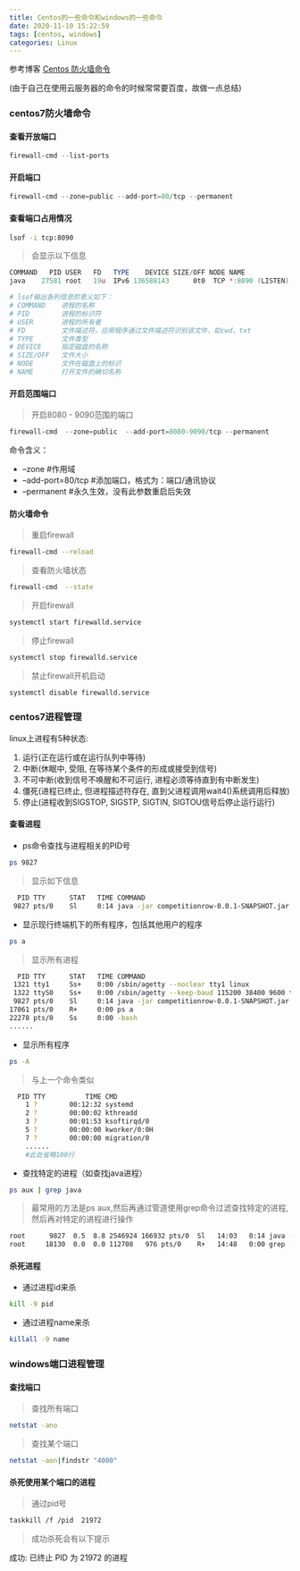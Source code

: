 ```yaml
---
title: Centos的一些命令和windows的一些命令
date: 2020-11-10 15:22:59
tags: [centos, windows]
categories: Linux
---
```


参考博客
[Centos 防火墙命令](https://blog.csdn.net/qq_32923745/article/details/78048822)

(由于自己在使用云服务器的命令的时候常常要百度，故做一点总结)

### centos7防火墙命令

#### 查看开放端口

```powershell
firewall-cmd --list-ports
```

#### 开启端口

```powershell
firewall-cmd --zone=public --add-port=80/tcp --permanent
```

#### 查看端口占用情况

```bash
lsof -i tcp:8090
```

> 会显示以下信息

```powershell
COMMAND   PID USER   FD   TYPE    DEVICE SIZE/OFF NODE NAME
java    27581 root   19u  IPv6 136588143      0t0  TCP *:8090 (LISTEN)

# lsof输出各列信息的意义如下：
# COMMAND    进程的名称
# PID        进程的标识符
# USER       进程的所有者
# FD         文件描述符，应用程序通过文件描述符识别该文件，如cwd，txt
# TYPE       文件类型
# DEVICE     指定磁盘的名称
# SIZE/OFF   文件大小
# NODE       文件在磁盘上的标识
# NAME       打开文件的确切名称
```

#### 开启范围端口

> 开启8080 - 9090范围的端口

```powershell
firewall-cmd  --zone=public  --add-port=8080-9090/tcp --permanent
```

命令含义：

- –zone								#作用域
- –add-port=80/tcp 	      #添加端口，格式为：端口/通讯协议
- –permanent                     #永久生效，没有此参数重启后失效

#### 防火墙命令

> 重启firewall

```bash
firewall-cmd --reload
```

> 查看防火墙状态

```bash
firewall-cmd  --state
```

> 开启firewall

```bash
systemctl start firewalld.service
```

> 停止firewall

```bash
systemctl stop firewalld.service
```

> 禁止firewall开机启动

```bash
systemctl disable firewalld.service
```



### centos7进程管理

linux上进程有5种状态:
1. 运行(正在运行或在运行队列中等待)
2. 中断(休眠中, 受阻, 在等待某个条件的形成或接受到信号)
3. 不可中断(收到信号不唤醒和不可运行, 进程必须等待直到有中断发生)
4. 僵死(进程已终止, 但进程描述符存在, 直到父进程调用wait4()系统调用后释放)
5. 停止(进程收到SIGSTOP, SIGSTP, SIGTIN, SIGTOU信号后停止运行运行)

#### 查看进程

- ps命令查找与进程相关的PID号

```bash
ps 9827
```

> 显示如下信息

```bash
  PID TTY      STAT   TIME COMMAND
 9827 pts/0    Sl     0:14 java -jar competitionrow-0.0.1-SNAPSHOT.jar
```



- 显示现行终端机下的所有程序，包括其他用户的程序

```bash
ps a
```

> 显示所有进程

```bash
  PID TTY      STAT   TIME COMMAND
 1321 tty1     Ss+    0:00 /sbin/agetty --noclear tty1 linux
 1322 ttyS0    Ss+    0:00 /sbin/agetty --keep-baud 115200 38400 9600 ttyS0 vt220
 9827 pts/0    Sl     0:14 java -jar competitionrow-0.0.1-SNAPSHOT.jar
17061 pts/0    R+     0:00 ps a
22278 pts/0    Ss     0:00 -bash
......
```



- 显示所有程序

```bash
ps -A
```

> 与上一个命令类似

```bash
  PID TTY          TIME CMD
    1 ?        00:12:32 systemd
    2 ?        00:00:02 kthreadd
    3 ?        00:01:53 ksoftirqd/0
    5 ?        00:00:00 kworker/0:0H
    7 ?        00:00:00 migration/0
    ......  
    #此处省略100行
```



- 查找特定的进程（如查找java进程）

```bash
ps aux | grep java
```

> 最常用的方法是ps aux,然后再通过管道使用grep命令过滤查找特定的进程,然后再对特定的进程进行操作

```bash
root      9827  0.5  8.8 2546924 166932 pts/0  Sl   14:03   0:14 java -jar competitionrow-0.0.1-SNAPSHOT.jar
root     18130  0.0  0.0 112708   976 pts/0    R+   14:48   0:00 grep --color=auto java
```



#### 杀死进程

- 通过进程id来杀

```bash
kill -9 pid
```

- 通过进程name来杀

```bash
killall -9 name
```



### windows端口进程管理

#### 查找端口

> 查找所有端口

```bash
netstat -ano
```

> 查找某个端口

```bash
netstat -aon|findstr "4000"
```

#### 杀死使用某个端口的进程

> 通过pid号

```bash
taskkill /f /pid  21972
```

> 成功杀死会有以下提示

成功: 已终止 PID 为 21972 的进程